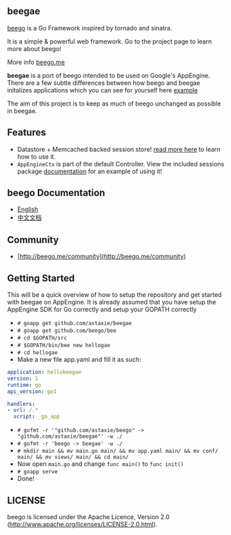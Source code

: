 ## beegae

[beego](http://github.com/astaxie/beego) is a Go Framework inspired by tornado and sinatra.

It is a simple & powerful web framework. Go to the project page to learn more about beego!

More info [beego.me](http://beego.me)

**beegae** is a port of beego intended to be used on Google's AppEngine. There are a few subtle differences between how beego and beegae initalizes applications which you can see for yourself here [example](https://github.com/astaxie/beegae/tree/master/example)

The aim of this project is to keep as much of beego unchanged as possible in beegae.

## Features

* Datastore + Memcached backed session store! [read more here](https://github.com/astaxie/beegae/tree/develop/session#beegae-session) to learn how to use it.
* `AppEngineCtx` is part of the default Controller. View the included sessions package [documentation](https://github.com/astaxie/beegae/tree/develop/session#beegae-session) for an example of using it!

## beego Documentation

* [English](http://beego.me/docs/intro/)
* [中文文档](http://beego.me/docs/intro/)

## Community

* [http://beego.me/community](http://beego.me/community)

## Getting Started

This will be a quick overview of how to setup the repository and get started with beegae on AppEngine. It is already assumed that you have setup the AppEngine SDK for Go correctly and setup your GOPATH correctly

* `# goapp get github.com/astaxie/beegae`
* `# goapp get github.com/beego/bee`
* `# cd $GOPATH/src`
* `# $GOPATH/bin/bee new hellogae`
* `# cd hellogae`
* Make a new file app.yaml and fill it as such:

```yaml
application: hellobeegae
version: 1
runtime: go
api_version: go1

handlers:
- url: /.*
  script: _go_app
```
* `# gofmt -r '"github.com/astaxie/beego" -> "github.com/astaxie/beegae"' -w ./`
* `# gofmt -r 'beego -> beegae' -w ./`
* `# mkdir main && mv main.go main/ && mv app.yaml main/ && mv conf/ main/ && mv views/ main/ && cd main/`
* Now open `main.go` and change `func main()` to `func init()`
* `# goapp serve`
* Done!

## LICENSE

beego is licensed under the Apache Licence, Version 2.0
(http://www.apache.org/licenses/LICENSE-2.0.html).
